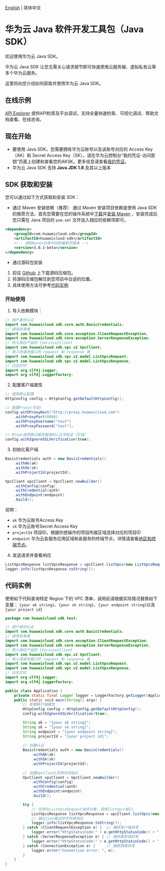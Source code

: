 [English](./README.md) | 简体中文

# 华为云  Java 软件开发工具包（Java SDK）

欢迎使用华为云 Java SDK。

华为云 Java SDK 让您无需关心请求细节即可快速使用云服务器、虚拟私有云等多个华为云服务。

这里将向您介绍如何获取并使用华为云 Java SDK。

## 在线示例

[API Explorer](https://apiexplorer.developer.huaweicloud.com/apiexplorer/overview) 提供API检索及平台调试，支持全量快速检索、可视化调试、帮助文档查看、在线咨询。


## 现在开始

- 要使用  Java SDK，您需要拥有华为云账号以及该账号对应的 Access Key（AK）和 Secret Access Key（SK）。请在华为云控制台“我的凭证-访问密钥”页面上创建和查看您的AKSK。更多信息请查看[我的凭证](https://support.huaweicloud.com/usermanual-ca/zh-cn_topic_0046606340.html)。
- 华为云 Java SDK 支持 **Java JDK 1.8** 及其以上版本


## SDK 获取和安装

您可以通过如下方式获取和安装 SDK：

- 通过 Maven 安装依赖（推荐）
通过 Maven 安装项目依赖是使用 Java SDK 的推荐方法，首先您需要在您的操作系统中[下载]( https://maven.apache.org/download.cgi )并[安装 Maven]( https://maven.apache.org/install.html ) ，安装完成后您只需在 Java 项目的 `pom.xml` 文件加入相应的依赖项即可。
```xml
<dependency>
    <groupId>com.huaweicloud.sdk</groupId>
    <artifactId>huaweicloud-sdk</artifactId>
    <!-- 请到maven仓库中找到最新的版本 -->
    <version>3.0.1-beta</version>
</dependency>
```

- 通过源码包安装
1. 前往 [Github](https://github.com/huaweicloud/huaweicloud-sdk-java-v3.git) 上下载源码压缩包。
2. 将源码压缩包解压到您项目中合适的位置。
3. 具体使用方法可参考[代码实例](#代码实例)

### 开始使用

1. 导入依赖模块：
``` java
// 用户身份认证
import com.huaweicloud.sdk.core.auth.BasicCredentials;
// 请求异常类
import com.huaweicloud.sdk.core.exception.ClientRequestException;
import com.huaweicloud.sdk.core.exception.ServerResponseException;
// 导入相应产品的 {Service}Client
import com.huaweicloud.sdk.vpc.v2.VpcClient;
// 导入待请求接口的 request 和 response 类
import com.huaweicloud.sdk.vpc.v2.model.ListVpcsRequest;
import com.huaweicloud.sdk.vpc.v2.model.ListVpcsResponse;
// 日志打印
import org.slf4j.Logger;
import org.slf4j.LoggerFactory;
```
2. 配置客户端属性
```java
// 使用默认配置
HttpConfig config = HttpConfig.getDefaultHttpConfig();

// 配置Proxy(可选)
config.withProxyHost("http://proxy.huaweicloud.com")
    .withProxyPort(8080)
    .withProxyUsername("test")
    .withProxyPassword("test");

// Https请求跳过服务器端SSL证书验证（可选）
config.withIgnoreSSLVerification(true);
```
3. 初始化客户端
``` java
BasicCredentials auth = new BasicCredentials()
	.withAk(ak)
	.withSk(sk)
	.withProjectId(projectId);

VpcClient vpcClient = VpcClient.newBuilder()
	.withConfig(config)
	.withCredential(auth)
	.withEndpoint(endpoint)
	.build();
```
说明：
 - `ak` 华为云账号Access Key
 - `sk` 华为云账号Secret Access Key
 - `projectId` 项目ID，根据你想操作的项目所属区域选择对应的项目ID
 - `endpoint` 华为云各服务应用区域和各服务的终端节点，详情请查看[地区和终端节点](https://developer.huaweicloud.com/endpoint)。

4. 发送请求并查看响应
```java
ListVpcsResponse listVpcsResponse = vpcClient.listVpcs(new ListVpcsRequest().withLimit(1));
logger.info(listVpcsResponse.toString());
```

## 代码实例

使用如下代码查询特定 Region 下的 VPC 清单，调用前请根据实际情况替换如下变量： `{your ak string}`、`{your sk string}`、`{your endpoint string}`以及`{your project id}`

```java
package com.huaweicloud.sdk.test;

// 用户身份认证
import com.huaweicloud.sdk.core.auth.BasicCredentials;
// 请求异常类
import com.huaweicloud.sdk.core.exception.ClientRequestException;
import com.huaweicloud.sdk.core.exception.ServerResponseException;
// 导入相应产品的 {Service}Client
import com.huaweicloud.sdk.vpc.v2.VpcClient;
// 导入待请求接口的 request 和 response 类
import com.huaweicloud.sdk.vpc.v2.model.ListVpcsRequest;
import com.huaweicloud.sdk.vpc.v2.model.ListVpcsResponse;
// 日志打印
import org.slf4j.Logger;
import org.slf4j.LoggerFactory;

public class Application {
    private static final Logger logger = LoggerFactory.getLogger(Application.class);
    public static void main(String[] args) {
    	// 配置客户端属性
        HttpConfig config = HttpConfig.getDefaultHttpConfig();
        config.withIgnoreSSLVerification(true);

        String ak = "{your ak string}";
        String sk = "{your sk string}";
        String endpoint = "{your endpoint string}";
        String projectId = "{your project id}";
        
        // 创建认证
        BasicCredentials auth = new BasicCredentials()
            .withAk(ak)
            .withSk(sk)
            .withProjectId(projectId);
            
        // 创建VpcClient实例并初始化
        VpcClient vpcClient = VpcClient.newBuilder()
            .withConfig(config)
            .withCredential(auth)
            .withEndpoint(endpoint)
            .build();

        try {
            // 实例化ListVpcsRequest请求对象，调用listVpcs接口，
            ListVpcsResponse listVpcsResponse = vpcClient.listVpcs(new ListVpcsRequest().withLimit(1));
            // 输出json格式的字符串响应
            logger.info(listVpcsResponse.toString());
        } catch (ClientRequestException e) {  // 捕获客户端异常
            logger.error("HttpStatusCode:" + e.getHttpStatusCode() + ", ErrorMsg: " + e.getErrorMsg());
        } catch (ServerResponseException e) { // 捕获服务端异常
            logger.error("HttpStatusCode:" + e.getHttpStatusCode() + ", ErrorMsg: " + e.getErrorMsg());
        } catch (ConnectionException e) {     // 捕获网络异常
            logger.error("Connection error: ", e);
        }
    }
}
```


